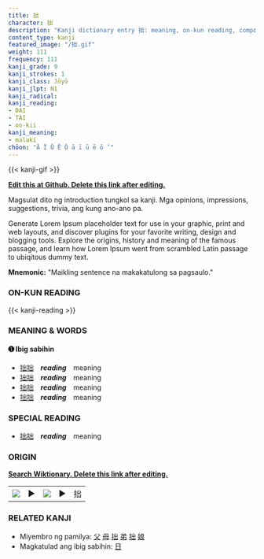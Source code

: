 ```yaml
---
title: 拙
character: 拙
description: "Kanji dictionary entry 拙: meaning, on-kun reading, compounds, origin, related kanji"
content_type: kanji
featured_image: "/拙.gif"
weight: 111
frequency: 111
kanji_grade: 9
kanji_strokes: 1
kanji_class: Jōyō
kanji_jlpt: N1
kanji_radical: 
kanji_reading: 
- DAI
- TAI
- oo-kii
kanji_meaning:
- malaki
chōon: "Ā Ī Ū Ē Ō ā ī ū ē ō ’"
---
```

[//]: # (Don't edit the line below. Kanji animated GIF code is automatically generated.)
{{< kanji-gif >}}

[//]: # (Edit below this line.)

**[Edit this at Github. Delete this link after editing.](https://github.com/tim0g/tim/tree/main/content/kanji/拙/index.md)**

Magsulat dito ng introduction tungkol sa kanji. Mga opinions, impressions, suggestions, trivia, ang kung ano-ano pa.

Generate Lorem Ipsum placeholder text for use in your graphic, print and web layouts, and discover plugins for your favorite writing, design and blogging tools. Explore the origins, history and meaning of the famous passage, and learn how Lorem Ipsum went from scrambled Latin passage to ubiqitous dummy text.
 
**Mnemonic:** "Maikling sentence na makakatulong sa pagsaulo."

### ON-KUN READING

[//]: # (Don't edit the line below. ON-KUN READING code is automatically generated.)
{{< kanji-reading >}}

### MEANING & WORDS

#### ➊ **Ibig sabihin**
  - [拙](../拙)[拙](../拙)　***reading***　meaning
  - [拙](../拙)[拙](../拙)　***reading***　meaning
  - [拙](../拙)[拙](../拙)　***reading***　meaning
  - [拙](../拙)[拙](../拙)　***reading***　meaning

### SPECIAL READING
  - [拙](../拙)[拙](../拙)　***reading***　meaning

### ORIGIN

**[Search Wiktionary. Delete this link after editing.](https://wiktionary.org/wiki/拙)**
<table class="kanji-table"><tr><td>
<img src="60px-拙-bronze.svg.png">
</td><td>▶</td><td>
<img src="60px-拙-oracle.svg.png">
</td><td>▶</td>
<td class="kanji-origin">拙</td>
</tr></table>

### RELATED KANJI
- Miyembro ng pamilya: [父](../父) [母](../母) [拙](../拙) [弟](../弟) [拙](../拙) [娘](../娘)
- Magkatulad ang ibig sabihin: [日](../日)
